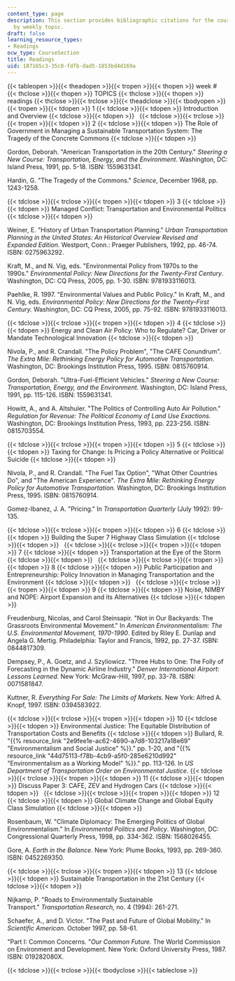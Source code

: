 ```yaml
---
content_type: page
description: This section provides bibliographic citations for the course, organized
  by weekly topic.
draft: false
learning_resource_types:
- Readings
ocw_type: CourseSection
title: Readings
uid: 187165c3-35c0-fdfb-dad5-1853bd4d169a
---
```

{{< tableopen >}}{{< theadopen >}}{{< tropen >}}{{< thopen >}}
week #
{{< thclose >}}{{< thopen >}}
TOPICS
{{< thclose >}}{{< thopen >}}
readings
{{< thclose >}}{{< trclose >}}{{< theadclose >}}{{< tbodyopen >}}{{< tropen >}}{{< tdopen >}}
1
{{< tdclose >}}{{< tdopen >}}
Introduction and Overview
{{< tdclose >}}{{< tdopen >}}
 
{{< tdclose >}}{{< trclose >}}{{< tropen >}}{{< tdopen >}}
2
{{< tdclose >}}{{< tdopen >}}
The Role of Government in Managing a Sustainable Transportation System: The Tragedy of the Concrete Commons
{{< tdclose >}}{{< tdopen >}}

Gordon, Deborah. "American Transportation in the 20th Century." *Steering a New Course: Transportation, Energy, and the Environment*. Washington, DC: Island Press, 1991, pp. 5-18. ISBN: 1559631341.

Hardin, G. "The Tragedy of the Commons." *Science*, December 1968, pp. 1243-1258.

{{< tdclose >}}{{< trclose >}}{{< tropen >}}{{< tdopen >}}
3
{{< tdclose >}}{{< tdopen >}}
Managed Conflict: Transportation and Environmental Politics
{{< tdclose >}}{{< tdopen >}}

Weiner, E. "History of Urban Transportation Planning." *Urban Transportation Planning in the United States: An Historical Overview Revised and Expanded Edition.* Westport, Conn.: Praeger Publishers, 1992, pp. 46-74. ISBN: 0275963292.

Kraft, M., and N. Vig, eds. "Environmental Policy from 1970s to the 1990s." *Environmental Policy: New Directions for the Twenty-First Century*. Washington, DC: CQ Press, 2005, pp. 1-30. ISBN: 9781933116013.

Paehlke, R. 1997. "Environmental Values and Public Policy." In Kraft, M., and N. Vig, eds. *Environmental Policy: New Directions for the Twenty-First Century.* Washington, DC: CQ Press, 2005, pp. 75-92. ISBN: 9781933116013.

{{< tdclose >}}{{< trclose >}}{{< tropen >}}{{< tdopen >}}
4
{{< tdclose >}}{{< tdopen >}}
Energy and Clean Air Policy: Who to Regulate? Car, Driver or Mandate Technological Innovation
{{< tdclose >}}{{< tdopen >}}

Nivola, P., and R. Crandall. "The Policy Problem", "The CAFE Conundrum". *The Extra Mile: Rethinking Energy Policy for Automotive Transportation.* Washington, DC: Brookings Institution Press, 1995. ISBN: 0815760914.

Gordon, Deborah. "Ultra-Fuel-Efficient Vehicles." *Steering a New Course: Transportation, Energy, and the Environment*. Washington, DC: Island Press, 1991, pp. 115-126. ISBN: 1559631341.

Howitt, A., and A. Altshuler. "The Politics of Controlling Auto Air Pollution." *Regulation for Revenue: The Political Economy of Land Use Exactions.* Washington, DC: Brookings Institution Press, 1993, pp. 223-256. ISBN: 0815703554.

{{< tdclose >}}{{< trclose >}}{{< tropen >}}{{< tdopen >}}
5
{{< tdclose >}}{{< tdopen >}}
Taxing for Change: Is Pricing a Policy Alternative or Political Suicide
{{< tdclose >}}{{< tdopen >}}

Nivola, P., and R. Crandall. "The Fuel Tax Option", "What Other Countries Do", and "The American Experience". *The Extra Mile: Rethinking Energy Policy for Automotive Transportation.* Washington, DC: Brookings Institution Press, 1995. ISBN: 0815760914.

Gomez-Ibanez, J. A. "Pricing." In *Transportation Quarterly* (July 1992): 99-135.

{{< tdclose >}}{{< trclose >}}{{< tropen >}}{{< tdopen >}}
6
{{< tdclose >}}{{< tdopen >}}
Building the Super 7 Highway Class Simulation
{{< tdclose >}}{{< tdopen >}}
 
{{< tdclose >}}{{< trclose >}}{{< tropen >}}{{< tdopen >}}
7
{{< tdclose >}}{{< tdopen >}}
Transportation at the Eye of the Storm
{{< tdclose >}}{{< tdopen >}}
 
{{< tdclose >}}{{< trclose >}}{{< tropen >}}{{< tdopen >}}
8
{{< tdclose >}}{{< tdopen >}}
Public Participation and Entrepreneurship: Policy Innovation in Managing Transportation and the Environment
{{< tdclose >}}{{< tdopen >}}
 
{{< tdclose >}}{{< trclose >}}{{< tropen >}}{{< tdopen >}}
9
{{< tdclose >}}{{< tdopen >}}
Noise, NIMBY and NOPE: Airport Expansion and its Alternatives
{{< tdclose >}}{{< tdopen >}}

Freudenburg, Nicolas, and Carol Steinsapir. "Not in Our Backyards: The Grassroots Environmental Movement." In *American Environmentalism: The U.S. Environmental Movement, 1970-1990*. Edited by Riley E. Dunlap and Angela G. Mertig. Philadelphia: Taylor and Francis, 1992, pp. 27-37. ISBN: 0844817309.

Dempsey, P., A. Goetz, and J. Szyliowicz. "Three Hubs to One: The Folly of Forecasting in the Dynamic Airline Industry." *Denver International Airport: Lessons Learned.* New York: McGraw-Hill, 1997, pp. 33-78. ISBN: 0071581847.

Kuttner, R. *Everything For Sale: The Limits of Markets.* New York: Alfred A. Knopf, 1997. ISBN: 0394583922.

{{< tdclose >}}{{< trclose >}}{{< tropen >}}{{< tdopen >}}
10
{{< tdclose >}}{{< tdopen >}}
Environmental Justice: The Equitable Distribution of Transportation Costs and Benefits
{{< tdclose >}}{{< tdopen >}}
Bullard, R. "{{% resource_link "2e9fee1e-ac62-4690-a7d8-103217a18e69" "Environmentalism and Social Justice" %}}." pp. 1-20, and "{{% resource_link "44d75113-f78b-4cb9-a5f0-285e6210d992" "Environmentalism as a Working Model" %}}." pp. 113-126. In *US Department of Transportation Order on Environmental Justice*.
{{< tdclose >}}{{< trclose >}}{{< tropen >}}{{< tdopen >}}
11
{{< tdclose >}}{{< tdopen >}}
Discuss Paper 3: CAFE, ZEV and Hydrogen Cars
{{< tdclose >}}{{< tdopen >}}
 
{{< tdclose >}}{{< trclose >}}{{< tropen >}}{{< tdopen >}}
12
{{< tdclose >}}{{< tdopen >}}
Global Climate Change and Global Equity Class Simulation
{{< tdclose >}}{{< tdopen >}}

Rosenbaum, W. "Climate Diplomacy: The Emerging Politics of Global Environmentalism." In *Environmental Politics and Policy*. Washington, DC: Congressional Quarterly Press, 1998, pp. 334-362. ISBN: 1568026455.

Gore, A. *Earth in the Balance*. New York: Plume Books, 1993, pp. 269-360. ISBN: 0452269350.

{{< tdclose >}}{{< trclose >}}{{< tropen >}}{{< tdopen >}}
13
{{< tdclose >}}{{< tdopen >}}
Sustainable Transportation in the 21st Century
{{< tdclose >}}{{< tdopen >}}

Nijkamp, P. "Roads to Environmentally Sustainable Transport." *Transportation Research,* no. 4 (1994): 261-271.

Schaefer, A., and D. Victor. "The Past and Future of Global Mobility." In *Scientific American*. October 1997, pp. 58-61.

"Part I: Common Concerns. "*Our Common Future.* The World Commission on Environment and Development. New York: Oxford University Press, 1987. ISBN: 019282080X.

{{< tdclose >}}{{< trclose >}}{{< tbodyclose >}}{{< tableclose >}}